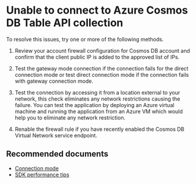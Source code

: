 <properties
	pageTitle="Connectivity Table API"
  	description="Conectivity Table API"
	service="microsoft.documentdb"
	resource="databaseAccounts"
	authors="balaksms"
	displayOrder="68"
	selfHelpType="resource"
	supportTopicIds="32597500"
	resourceTags=""
	productPesIds="15585"
	cloudEnvironments="public"
/>

# Unable to connect to Azure Cosmos DB Table API collection

To resolve this issues, try one or more of the following methods.

1. Review your account firewall configuration for Cosmos DB account and confirm that the client public IP is added to the approved list of IPs.

2. Test the gateway mode connection if the connection fails for the direct connection mode or test direct connection mode if the connection fails with gateway connection mode.

3. Test the connection by accessing it from a location external to your network, this check eliminates any network restrictions causing the failure. You can test the application by  deploying an Azure virtual machine and running the application from an Azure VM which would help you to eliminate any network restriction.  

4. Renable the firewall rule if you have recently enabled the Cosmos DB Virtual Network service endpoint.


## **Recommended documents**

* [Connection mode](https://docs.microsoft.com/azure/cosmos-db/performance-tips#networking)
* [SDK performance tips](https://docs.microsoft.com/azure/cosmos-db/performance-tips#sdk-usage)
